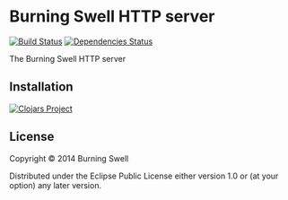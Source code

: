 # Burning Swell HTTP server
  [![Build Status](https://travis-ci.org/burningswell/http-server.svg?branch=master)](https://travis-ci.org/burningswell/http-server)
  [![Dependencies Status](http://jarkeeper.com/burningswell/http-server/status.png)](http://jarkeeper.com/burningswell/http-server)

The Burning Swell HTTP server

## Installation

[![Clojars Project](http://clojars.org/burningswell/http-server/latest-version.svg)](http://clojars.org/burningswell/http-server)

## License

Copyright © 2014 Burning Swell

Distributed under the Eclipse Public License either version 1.0 or (at
your option) any later version.
